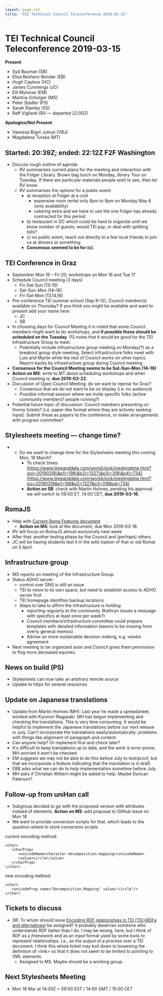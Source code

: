 ```yaml
---
layout: page.njk
title: "TEI Technical Council Teleconference 2019-03-15"
---
```

# TEI Technical Council Teleconference 2019-03-15
**Present**


* Syd Bauman (SB)
* Elisa Beshero\-Bondar (EB)
* Hugh Cayless (HC)
* James Cummings (JC)
* Elli Mylonas (EM)
* Martina Scholger (MS)
* Peter Stadler (PS)
* Sarah Stanley (SS)
* Raff Viglianti (RV — departed 22:00Z)


**Apologies/Not Present**
* Vanessa Bigot Juloux (VBJ)
* Magdalena Turska (MT)


Started: 20:39Z; ended: 22:12Z
F2F Washington
--------------


* Discuss rough outline of agenda
	+ RV summarizes current plans for the meeting and interaction with the Folger Library. Brown bag lunch on Monday, library Tour on Tuesday. If there are particular materials people wish to see, then let RV know.
	+ RV summarises the options for a public event:
		- a) reception at Folger at a cost
			* expensive room rental only 6pm to 8pm on Monday May 6 (only availability)
			* catering extra and we have to use the one Folger has already contracted for this period
		- b) restaurant in DC which could be hard to organize until we know number of guests; would TEI pay, or deal with splitting bills?
		- c) no public event, reach out directly to a few local friends to join us at dinners or something
		- **Consensus seemed to be for (c).**


TEI Conference in Graz
----------------------


* September Mon 16 – Fri 20; workshops on Mon 16 and Tue 17
* Schedule Council meeting (3 days)
	+ Fri\-Sat\-Sun (13–15\)
	+ Sat\-Sun\-Mon (14–16\)
	+ Fri\-Sat\-Mon (13,14,16\)
* Pre\-conference TEI summer school (Sep 9–12\). Council member(s) available on Thursday? If you think you might be available and want to present add your name here:
	+ JC
	+ SB
* In choosing days for Council Meeting it is noted that some Council members might want to do workshops, and **if possible these should be scheduled on the Tuesday**. PS notes that it would be good for the TEI Infrastructure Group to meet.
	+ Potentially include infrastructure group meeting on Monday(?) as a breakout group style meeting. Select infrastructure folks meet with Luis and Martin while the rest of Council works on other topics. Report\-backs by infrastructure group during Council meeting
* **Consensus for the Council Meeting seems to be Sat\-Sun\-Mon (14–16\)**
* **Action on MS**: write to MT about scheduling workshops and when Council meeting is; **due 2019\-03\-22**.
* Discussion of Open Council Meeting: do we want to reprise for Graz?
	+ Consensus that we *do not* want to be on display (i.e. no audience)
	+ Possible informal session where we invite specific folks (active community members? people running?)
* Potential future topic of discussion: Council members presenting on thorny tickets? (i.e. paper\-like format where they are actively seeking input). Submit these as papers to the conference, or make arrangements with program committee?


Stylesheets meeting — change time?
----------------------------------


* + Do we want to change time for the Stylesheets meeting this coming Mon, 18 March?
	+ To check times: [https://www.timeanddate.com/worldclock/meetingtime.html?iso\=20190318\&p1\=198\&p2\=1327\&p3\=318\&p4\=734](https://www.timeanddate.com/worldclock/meetingtime.html?iso=20190318&p1=198&p2=1327&p3=318&p4=734)
	+ **Action on SB**: check with Martin Holmes, pending his approval we will switch to 09:00 ET, 14:00 CET, **due 2019\-03\-16**.


RomaJS
------


* Help with [Current Roma Features document](https://docs.google.com/document/d/11X2pBQ7zTvy-xXWYlJfWB1O9STEY-vau3Bd1nydkgVY/edit)
	+ **Action on MS**: look at the document, due Mon 2019\-03\-18\.
* RV will focus on RomaJS almost exclusively next week
* After that: another testing phase by the Council and (perhaps) others
* JC will be having students test it in the wild (option of that or old Roma) on 5 April.


Infrastructure group
--------------------


* MS reports on meeting of the Infrastructure Group.
* Status ADHO server:
	+ control over DNS is still an issue
	+ TEI to move to its own space, but need to establish access to ADHO server first
	+ TEI homepage identifies backup locations
	+ Steps to take to affirm the infrastructure is holding:
		- reporting regularly to the community (Kathryn issues a message with specifics at least once per week?)
		- Council members/infrastructure committee could prepare templates with detailed information (seems to be missing from overly general memos)
		- Advise on more sustainable decision making, e.g. vendor agreement
* Next meeting to be organized soon and Council gives them permission to flog more deceased equines.


News on build (PS)
------------------


* Stylesheets can now take an arbitrary remote source
* Update to https for several resources


Update on Japanese translations
-------------------------------


* Update from Martin Holmes (MH): Last year he made a spreadsheet, worked with Kiyonori Nagasaki. MH has begun implementing and checking the translations. This is very time consuming. It would be helpful to implement the Japanese translations before our next release in July. Can't incorporate the translations easily/automatically: problems with things like alignment of paragraph and content.
* Can anyone help? Or implement first and check later?
* It's difficult to keep translations up to date, and the work is error\-prone. MH worried it won't be checked.
* EM suggests we may not be able to do this before July to test/proof, but that we incorporate a feature indicating that the translation is in draft.
* EBB asks what we can do to help implementation sometime before July.
* MH asks if Christian Wittern might be asked to help. Maybe Duncan Paterson?


Follow\-up from uniHan call
---------------------------


* Subgroup decided to go with the proposed version with attributes instead of elements. **Action on MS**: add proposal to GitHub issue on Mon 18
* We want to provide conversion scripts for that, which leads to the question where to store conversion scripts


current encoding method:

```
<char>
   <charProp>
      <unicodeName>character-decomposition-mapping</unicodeName>
      <value>circle</value>
   </charProp>
</char>
```

new encoding method:

```
<char>
   <unicodeProp name="Decomposition_Mapping" value="circle"/>
</char>

```

Tickets to discuss
------------------


* SB: To whom should issue [Encoding RDF relationships in TEI (TEI\+RDFa and alternatives)](https://github.com/TEIC/TEI/issues/1860) be assigned? It probably deserves someone who understands RDF better than I do. I may be wrong, here, but I think of RDF as a *framework* and as an input format used by some tools to represent relationships. I.e., as the *output* of a process over a TEI document. I think this whole ticket may boil down to loosening the definition of \<link\> so that it does not seem to be limited to pointing to XML elements.
	+ Assigned to MS. Maybe should be a working group.


**Next Stylesheets Meeting**
----------------------------


* Mon 18 Mar at 14:00Z \= 09:00 EST / 14:00 GMT / 15:00 CET
